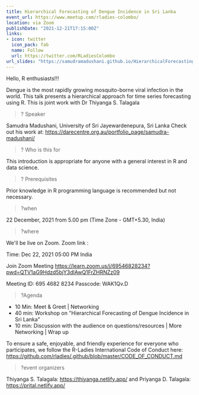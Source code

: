 ```yaml
---
title: Hierarchical Forecasting of Dengue Incidence in Sri Lanka
event_url: https://www.meetup.com/rladies-colombo/
location: via Zoom
publishDate: "2021-12-21T17:15:00Z"
links:
- icon: twitter
  icon_pack: fab
  name: Follow
  url: https://twitter.com/RLadiesColombo
url_slides: "https://samudramadushani.github.io/HierarchicalForecasting/SlidesCodingR.html#1"
---
```


Hello, R enthusiasts!!!

Dengue is the most rapidly growing mosquito-borne viral infection in the world. This talk presents a hierarchical approach for time series forecasting using R. This is joint work with Dr Thiyanga S. Talagala

> ? Speaker

Samudra Madushani, University of Sri Jayewardenepura, Sri Lanka
Check out his work at:
https://darecentre.org.au/portfolio_page/samudra-madushani/

> ? Who is this for

This introduction is appropriate for anyone with a general interest in R and data science.

>? Prerequisites

Prior knowledge in R programming language is recommended but not necessary.

> ?when

22 December, 2021 from 5.00 pm (Time Zone - GMT+5.30, India)

> ?where

We'll be live on Zoom.
Zoom link :

Time: Dec 22, 2021 05:00 PM India

Join Zoom Meeting
https://learn.zoom.us/j/69546828234?pwd=QTV1aG9Hdzd5bjY3dlAwQ1FrZHRNZz09

Meeting ID: 695 4682 8234
Passcode: WAK1Qv.D

> ?Agenda

- 10 Min: Meet & Greet | Networking
- 40 min: Workshop on "Hierarchical Forecasting of Dengue Incidence in Sri Lanka"
- 10 min: Discussion with the audience on questions/resources | More Networking | Wrap up

To ensure a safe, enjoyable, and friendly experience for everyone who participates, we follow the R-Ladies International Code of Conduct here: https://github.com/rladies/.github/blob/master/CODE_OF_CONDUCT.md

> ?event organizers

Thiyanga S. Talagala: https://thiyanga.netlify.app/ and
Priyanga D. Talagala: https://prital.netlify.app/
